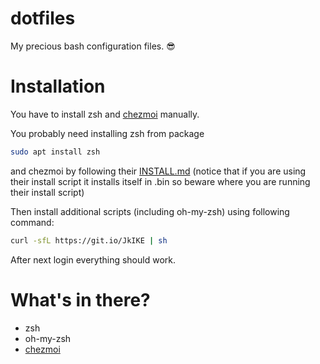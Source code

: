 dotfiles
=============
My precious bash configuration files. :sunglasses:

# Installation

You have to install zsh and [chezmoi](https://github.com/twpayne/chezmoi) manually.

You probably need installing zsh from package
```sh
sudo apt install zsh
```
and chezmoi by following their [INSTALL.md](https://github.com/twpayne/chezmoi/blob/master/docs/INSTALL.md) (notice that if you are using their install script it installs itself in .bin so beware where you are running their install script)

Then install additional scripts (including oh-my-zsh) using following command:

```sh
curl -sfL https://git.io/JkIKE | sh
```

After next login everything should work.

# What's in there?

* zsh
* oh-my-zsh
* [chezmoi](https://github.com/twpayne/chezmoi)
